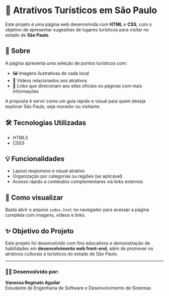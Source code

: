# 🌆 Atrativos Turísticos em São Paulo

Este projeto é uma página web desenvolvida com **HTML** e **CSS**, com o objetivo de apresentar sugestões de lugares turísticos para visitar no estado de **São Paulo**.

## 📌 Sobre

A página apresenta uma seleção de pontos turísticos com:

- 🖼️ Imagens ilustrativas de cada local
- 🎥 Vídeos relacionados aos atrativos
- 🔗 Links que direcionam aos sites oficiais ou páginas com mais informações

A proposta é servir como um guia rápido e visual para quem deseja explorar São Paulo, seja morador ou visitante.

## 🛠️ Tecnologias Utilizadas

- HTML5
- CSS3

## 💡 Funcionalidades

- Layout responsivo e visual atrativo
- Organização por categorias ou regiões (se aplicável)
- Acesso rápido a conteúdos complementares via links externos

## 🚀 Como visualizar

Basta abrir o arquivo `index.html` no navegador para acessar a página completa com imagens, vídeos e links.

## ✨ Objetivo do Projeto

Este projeto foi desenvolvido com fins educativos e demonstração de habilidades em **desenvolvimento web front-end**, além de promover os atrativos culturais e turísticos do estado de São Paulo.

---

### 👩‍💻 Desenvolvido por:
**Vanessa Reginato Aguilar**  
Estudante de Engenharia de Software e Desenvolvimento de Sistemas
